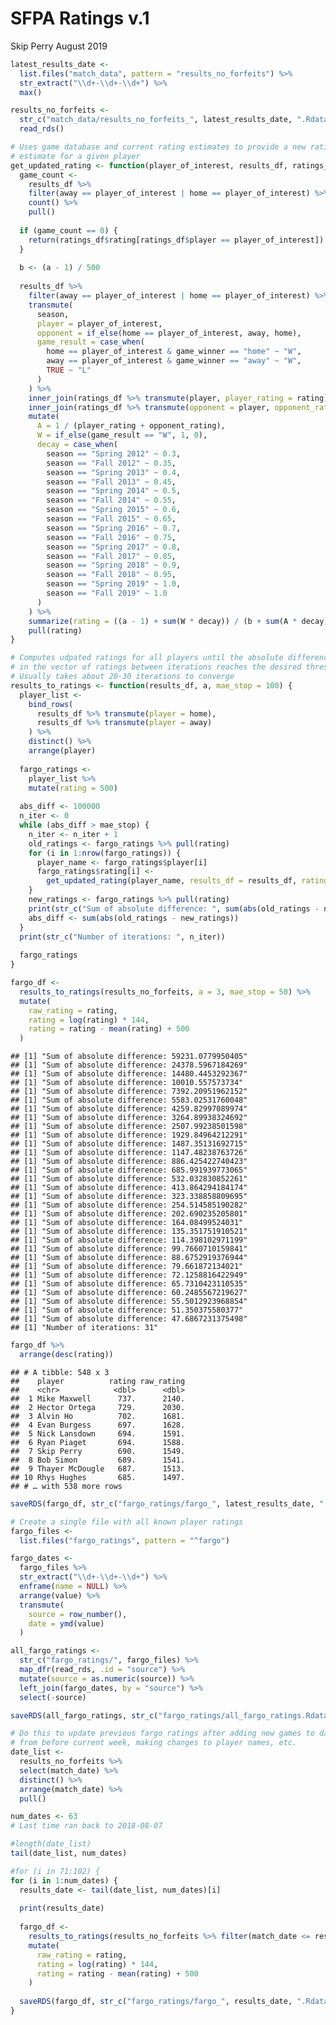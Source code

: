 SFPA Ratings v.1
================
Skip Perry
August 2019

``` r
latest_results_date <- 
  list.files("match_data", pattern = "results_no_forfeits") %>% 
  str_extract("\\d+-\\d+-\\d+") %>% 
  max()

results_no_forfeits <- 
  str_c("match_data/results_no_forfeits_", latest_results_date, ".Rdata") %>% 
  read_rds()

# Uses game database and current rating estimates to provide a new rating 
# estimate for a given player 
get_updated_rating <- function(player_of_interest, results_df, ratings_df, a) {
  game_count <- 
    results_df %>% 
    filter(away == player_of_interest | home == player_of_interest) %>% 
    count() %>% 
    pull()
  
  if (game_count == 0) {
    return(ratings_df$rating[ratings_df$player == player_of_interest])
  }
  
  b <- (a - 1) / 500
  
  results_df %>% 
    filter(away == player_of_interest | home == player_of_interest) %>% 
    transmute(
      season,
      player = player_of_interest,
      opponent = if_else(home == player_of_interest, away, home),
      game_result = case_when(
        home == player_of_interest & game_winner == "home" ~ "W",
        away == player_of_interest & game_winner == "away" ~ "W",
        TRUE ~ "L"
      )
    ) %>% 
    inner_join(ratings_df %>% transmute(player, player_rating = rating), by = "player") %>% 
    inner_join(ratings_df %>% transmute(opponent = player, opponent_rating = rating), by = "opponent") %>% 
    mutate(
      A = 1 / (player_rating + opponent_rating),
      W = if_else(game_result == "W", 1, 0),
      decay = case_when(
        season == "Spring 2012" ~ 0.3,
        season == "Fall 2012" ~ 0.35,
        season == "Spring 2013" ~ 0.4,
        season == "Fall 2013" ~ 0.45,
        season == "Spring 2014" ~ 0.5,
        season == "Fall 2014" ~ 0.55,
        season == "Spring 2015" ~ 0.6,
        season == "Fall 2015" ~ 0.65,
        season == "Spring 2016" ~ 0.7,
        season == "Fall 2016" ~ 0.75,
        season == "Spring 2017" ~ 0.8,
        season == "Fall 2017" ~ 0.85,
        season == "Spring 2018" ~ 0.9,
        season == "Fall 2018" ~ 0.95,
        season == "Spring 2019" ~ 1.0,
        season == "Fall 2019" ~ 1.0
      )
    ) %>% 
    summarize(rating = ((a - 1) + sum(W * decay)) / (b + sum(A * decay))) %>% 
    pull(rating)
}

# Computes udpated ratings for all players until the absolute difference 
# in the vector of ratings between iterations reaches the desired threshold
# Usually takes about 20-30 iterations to converge
results_to_ratings <- function(results_df, a, mae_stop = 100) {
  player_list <- 
    bind_rows(
      results_df %>% transmute(player = home), 
      results_df %>% transmute(player = away)
    ) %>% 
    distinct() %>% 
    arrange(player)
  
  fargo_ratings <- 
    player_list %>% 
    mutate(rating = 500)
  
  abs_diff <- 100000
  n_iter <- 0
  while (abs_diff > mae_stop) {
    n_iter <- n_iter + 1
    old_ratings <- fargo_ratings %>% pull(rating)
    for (i in 1:nrow(fargo_ratings)) {
      player_name <- fargo_ratings$player[i]
      fargo_ratings$rating[i] <- 
        get_updated_rating(player_name, results_df = results_df, ratings_df = fargo_ratings, a = a)
    }
    new_ratings <- fargo_ratings %>% pull(rating)
    print(str_c("Sum of absolute difference: ", sum(abs(old_ratings - new_ratings))))
    abs_diff <- sum(abs(old_ratings - new_ratings))
  }
  print(str_c("Number of iterations: ", n_iter))
  
  fargo_ratings
}
```

``` r
fargo_df <- 
  results_to_ratings(results_no_forfeits, a = 3, mae_stop = 50) %>% 
  mutate(
    raw_rating = rating,
    rating = log(rating) * 144,
    rating = rating - mean(rating) + 500
  )
```

    ## [1] "Sum of absolute difference: 59231.0779950405"
    ## [1] "Sum of absolute difference: 24378.5967184269"
    ## [1] "Sum of absolute difference: 14480.4453292367"
    ## [1] "Sum of absolute difference: 10010.557573734"
    ## [1] "Sum of absolute difference: 7392.20951962152"
    ## [1] "Sum of absolute difference: 5583.02531760048"
    ## [1] "Sum of absolute difference: 4259.82997089974"
    ## [1] "Sum of absolute difference: 3264.89938324692"
    ## [1] "Sum of absolute difference: 2507.99238501598"
    ## [1] "Sum of absolute difference: 1929.84964212291"
    ## [1] "Sum of absolute difference: 1487.35131692715"
    ## [1] "Sum of absolute difference: 1147.48238763726"
    ## [1] "Sum of absolute difference: 886.425422740423"
    ## [1] "Sum of absolute difference: 685.991939773065"
    ## [1] "Sum of absolute difference: 532.032830852261"
    ## [1] "Sum of absolute difference: 413.864294184174"
    ## [1] "Sum of absolute difference: 323.338858809695"
    ## [1] "Sum of absolute difference: 254.514585190282"
    ## [1] "Sum of absolute difference: 202.690235205801"
    ## [1] "Sum of absolute difference: 164.08499524031"
    ## [1] "Sum of absolute difference: 135.351751910521"
    ## [1] "Sum of absolute difference: 114.398102971199"
    ## [1] "Sum of absolute difference: 99.7660710159841"
    ## [1] "Sum of absolute difference: 88.6752919376944"
    ## [1] "Sum of absolute difference: 79.661872134021"
    ## [1] "Sum of absolute difference: 72.1258816422949"
    ## [1] "Sum of absolute difference: 65.7310423110535"
    ## [1] "Sum of absolute difference: 60.2485567219627"
    ## [1] "Sum of absolute difference: 55.5012923968854"
    ## [1] "Sum of absolute difference: 51.350375580377"
    ## [1] "Sum of absolute difference: 47.6867231375498"
    ## [1] "Number of iterations: 31"

``` r
fargo_df %>% 
  arrange(desc(rating))
```

    ## # A tibble: 548 x 3
    ##    player          rating raw_rating
    ##    <chr>            <dbl>      <dbl>
    ##  1 Mike Maxwell      737.      2140.
    ##  2 Hector Ortega     729.      2030.
    ##  3 Alvin Ho          702.      1681.
    ##  4 Evan Burgess      697.      1628.
    ##  5 Nick Lansdown     694.      1591.
    ##  6 Ryan Piaget       694.      1588.
    ##  7 Skip Perry        690.      1549.
    ##  8 Bob Simon         689.      1541.
    ##  9 Thayer McDougle   687.      1513.
    ## 10 Rhys Hughes       685.      1497.
    ## # … with 538 more rows

``` r
saveRDS(fargo_df, str_c("fargo_ratings/fargo_", latest_results_date, ".Rdata"))
```

``` r
# Create a single file with all known player ratings
fargo_files <- 
  list.files("fargo_ratings", pattern = "^fargo")

fargo_dates <- 
  fargo_files %>% 
  str_extract("\\d+-\\d+-\\d+") %>% 
  enframe(name = NULL) %>% 
  arrange(value) %>% 
  transmute(
    source = row_number(),
    date = ymd(value)
  )

all_fargo_ratings <- 
  str_c("fargo_ratings/", fargo_files) %>% 
  map_dfr(read_rds, .id = "source") %>% 
  mutate(source = as.numeric(source)) %>% 
  left_join(fargo_dates, by = "source") %>% 
  select(-source)

saveRDS(all_fargo_ratings, str_c("fargo_ratings/all_fargo_ratings.Rdata"))
```

``` r
# Do this to update previous fargo ratings after adding new games to database
# from before current week, making changes to player names, etc.
date_list <- 
  results_no_forfeits %>% 
  select(match_date) %>% 
  distinct() %>% 
  arrange(match_date) %>% 
  pull()

num_dates <- 63
# Last time ran back to 2018-08-07

#length(date_list)
tail(date_list, num_dates)

#for (i in 71:102) {
for (i in 1:num_dates) {
  results_date <- tail(date_list, num_dates)[i]
  
  print(results_date)
  
  fargo_df <- 
    results_to_ratings(results_no_forfeits %>% filter(match_date <= results_date), a = 3, mae_stop = 50) %>% 
    mutate(
      raw_rating = rating,
      rating = log(rating) * 144,
      rating = rating - mean(rating) + 500
    )
  
  saveRDS(fargo_df, str_c("fargo_ratings/fargo_", results_date, ".Rdata"))
}
```
